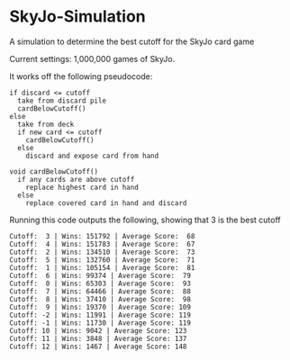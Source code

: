 # SkyJo-Simulation
A simulation to determine the best cutoff for the SkyJo card game

Current settings: 1,000,000 games of SkyJo.

It works off the following pseudocode:

```
if discard <= cutoff
  take from discard pile
  cardBelowCutoff()
else
  take from deck
  if new card <= cutoff
    cardBelowCutoff()
  else
    discard and expose card from hand

void cardBelowCutoff()
  if any cards are above cutoff
    replace highest card in hand
  else
    replace covered card in hand and discard
```

Running this code outputs the following, showing that 3 is the best cutoff
```
Cutoff:  3 | Wins: 151792 | Average Score:  68
Cutoff:  4 | Wins: 151783 | Average Score:  67
Cutoff:  2 | Wins: 134510 | Average Score:  73
Cutoff:  5 | Wins: 132760 | Average Score:  71
Cutoff:  1 | Wins: 105154 | Average Score:  81
Cutoff:  6 | Wins: 99374 | Average Score:  79
Cutoff:  0 | Wins: 65303 | Average Score:  93
Cutoff:  7 | Wins: 64466 | Average Score:  88
Cutoff:  8 | Wins: 37410 | Average Score:  98
Cutoff:  9 | Wins: 19370 | Average Score: 109
Cutoff: -2 | Wins: 11991 | Average Score: 119
Cutoff: -1 | Wins: 11730 | Average Score: 119
Cutoff: 10 | Wins: 9042 | Average Score: 123
Cutoff: 11 | Wins: 3848 | Average Score: 137
Cutoff: 12 | Wins: 1467 | Average Score: 148
```
